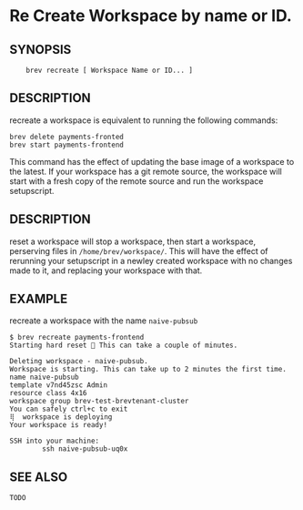 # Re Create  Workspace by name or ID.

## SYNOPSIS

```
    brev recreate [ Workspace Name or ID... ]
```

## DESCRIPTION

recreate a workspace is equivalent to running the following commands:

```
brev delete payments-fronted
brev start payments-frontend
```

This command has the effect of updating the base image of a workspace to the
latest.  If your workspace has a git remote source, the workspace will start
with a fresh copy of the remote source and run the workspace setupscript.


## DESCRIPTION

reset a workspace will stop a workspace, then start a workspace, perserving
files in `/home/brev/workspace/`. This will have the effect of rerunning your
setupscript in a newley created workspace with no changes made to it, and
replacing your workspace with that.


## EXAMPLE

recreate a workspace with the name `naive-pubsub`

```
$ brev recreate payments-frontend
Starting hard reset 🤙 This can take a couple of minutes.

Deleting workspace - naive-pubsub.
Workspace is starting. This can take up to 2 minutes the first time.
name naive-pubsub
template v7nd45zsc Admin
resource class 4x16
workspace group brev-test-brevtenant-cluster
You can safely ctrl+c to exit
⢿  workspace is deploying
Your workspace is ready!

SSH into your machine:
        ssh naive-pubsub-uq0x
```

## SEE ALSO

	TODO
